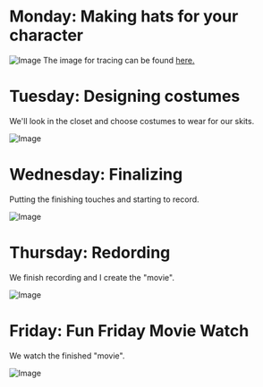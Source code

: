 # Monday: Making hats for your character
![Image](https://iili.io/R0c6CP.jpg)
The image for tracing can be found [here.](https://freeimage.host/i/R0cbuR)

# Tuesday: Designing costumes
We'll look in the closet and choose costumes to wear for our skits.

![Image](https://iili.io/R0lf9f.jpg)
# Wednesday: Finalizing
Putting the finishing touches and starting to record.

![Image](https://iili.io/R0lzP9.jpg)
# Thursday: Redording
We finish recording and I create the "movie".

![Image](https://iili.io/R0lonS.png)
# Friday: Fun Friday Movie Watch
We watch the finished "movie".

![Image](https://iili.io/R0lxM7.png)
